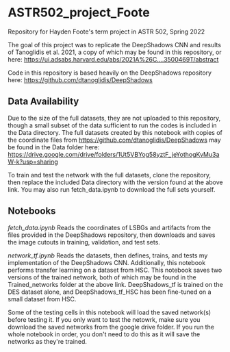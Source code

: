 # ASTR502_project_Foote
Repository for Hayden Foote's term project in ASTR 502, Spring 2022

The goal of this project was to replicate the DeepShadows CNN and results of Tanoglidis et al. 2021, a copy of which may be found in this repository, or here: https://ui.adsabs.harvard.edu/abs/2021A%26C....3500469T/abstract

Code in this repository is based heavily on the DeepShadows repository here: https://github.com/dtanoglidis/DeepShadows

## Data Availability
Due to the size of the full datasets, they are not uploaded to this repository, though a small subset of the data sufficient to run the codes is included in the Data directory. The full datasets created by this notebook with copies of the coordinate files from https://github.com/dtanoglidis/DeepShadows may be found in the Data folder here: https://drive.google.com/drive/folders/1Ut5VBYog58yztF_jeYothogKvMu3aW-k?usp=sharing

To train and test the network with the full datasets, clone the repository, then replace the included Data directory with the version found at the above link. You may also run fetch_data.ipynb to download the full sets yourself.

## Notebooks 
*fetch_data.ipynb* Reads the coordinates of LSBGs and artifacts from the files provided in the DeepShadows repository, then downloads and saves the image cutouts in training, validation, and test sets. 

*network_tf.ipynb* Reads the datasets, then defines, trains, and tests my implementation of the DeepShadows CNN. Additionally, this notebook performs transfer learning on a dataset from HSC. This notebook saves two versions of the trained network, both of which may be found in the Trained_networks folder at the above link. DeepShadows_tf is trained on the DES dataset alone, and DeepShadows_tf_HSC has been fine-tuned on a small dataset from HSC.

Some of the testing cells in this notebook will load the saved network(s) before testing it. If you only want to test the netowrk, make sure you download the saved networks from the google drive folder. If you run the whole notebook in order, you don't need to do this as it will save the networks as they're trained. 
